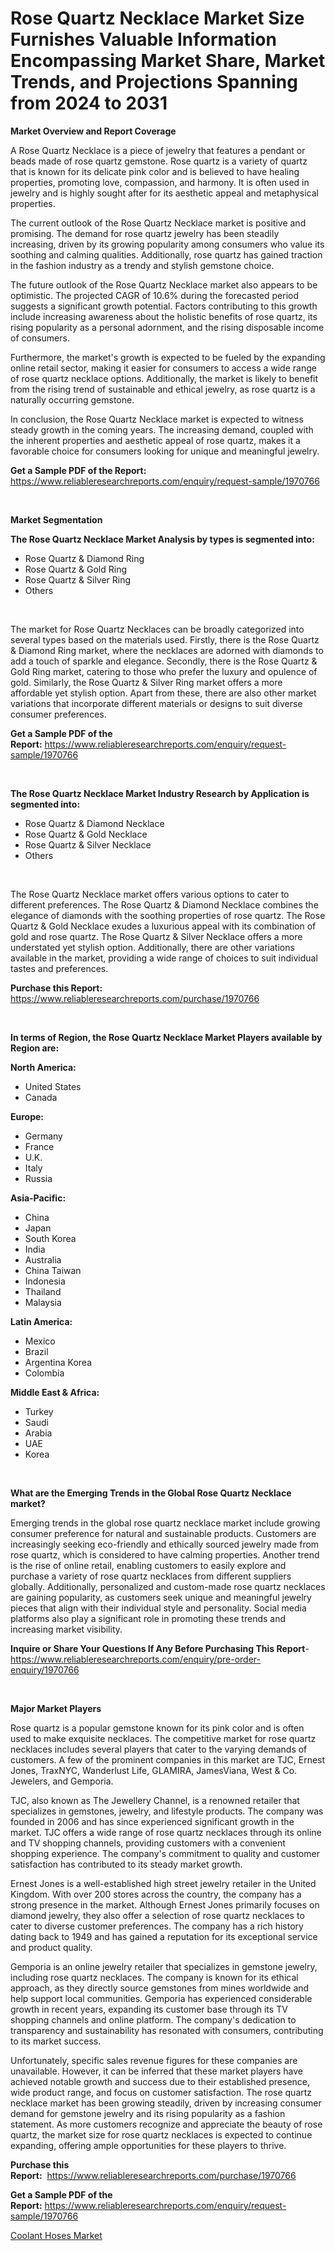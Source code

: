<p><h1>Rose Quartz Necklace Market Size Furnishes Valuable Information Encompassing Market Share, Market Trends, and Projections Spanning from 2024 to 2031</h1></p><p><strong>Market Overview and Report Coverage</strong></p>
<p><p>A Rose Quartz Necklace is a piece of jewelry that features a pendant or beads made of rose quartz gemstone. Rose quartz is a variety of quartz that is known for its delicate pink color and is believed to have healing properties, promoting love, compassion, and harmony. It is often used in jewelry and is highly sought after for its aesthetic appeal and metaphysical properties.</p><p>The current outlook of the Rose Quartz Necklace market is positive and promising. The demand for rose quartz jewelry has been steadily increasing, driven by its growing popularity among consumers who value its soothing and calming qualities. Additionally, rose quartz has gained traction in the fashion industry as a trendy and stylish gemstone choice.</p><p>The future outlook of the Rose Quartz Necklace market also appears to be optimistic. The projected CAGR of 10.6% during the forecasted period suggests a significant growth potential. Factors contributing to this growth include increasing awareness about the holistic benefits of rose quartz, its rising popularity as a personal adornment, and the rising disposable income of consumers.</p><p>Furthermore, the market's growth is expected to be fueled by the expanding online retail sector, making it easier for consumers to access a wide range of rose quartz necklace options. Additionally, the market is likely to benefit from the rising trend of sustainable and ethical jewelry, as rose quartz is a naturally occurring gemstone.</p><p>In conclusion, the Rose Quartz Necklace market is expected to witness steady growth in the coming years. The increasing demand, coupled with the inherent properties and aesthetic appeal of rose quartz, makes it a favorable choice for consumers looking for unique and meaningful jewelry.</p></p>
<p><strong>Get a Sample PDF of the Report:</strong> <a href="https://www.reliableresearchreports.com/enquiry/request-sample/1970766">https://www.reliableresearchreports.com/enquiry/request-sample/1970766</a></p>
<p>&nbsp;</p>
<p><strong>Market Segmentation</strong></p>
<p><strong>The Rose Quartz Necklace Market Analysis by types is segmented into:</strong></p>
<p><ul><li>Rose Quartz & Diamond Ring</li><li>Rose Quartz & Gold Ring</li><li>Rose Quartz & Silver Ring</li><li>Others</li></ul></p>
<p>&nbsp;</p>
<p><p>The market for Rose Quartz Necklaces can be broadly categorized into several types based on the materials used. Firstly, there is the Rose Quartz & Diamond Ring market, where the necklaces are adorned with diamonds to add a touch of sparkle and elegance. Secondly, there is the Rose Quartz & Gold Ring market, catering to those who prefer the luxury and opulence of gold. Similarly, the Rose Quartz & Silver Ring market offers a more affordable yet stylish option. Apart from these, there are also other market variations that incorporate different materials or designs to suit diverse consumer preferences.</p></p>
<p><strong>Get a Sample PDF of the Report:</strong>&nbsp;<a href="https://www.reliableresearchreports.com/enquiry/request-sample/1970766">https://www.reliableresearchreports.com/enquiry/request-sample/1970766</a></p>
<p>&nbsp;</p>
<p><strong>The Rose Quartz Necklace Market Industry Research by Application is segmented into:</strong></p>
<p><ul><li>Rose Quartz & Diamond Necklace</li><li>Rose Quartz & Gold Necklace</li><li>Rose Quartz & Silver Necklace</li><li>Others</li></ul></p>
<p>&nbsp;</p>
<p><p>The Rose Quartz Necklace market offers various options to cater to different preferences. The Rose Quartz & Diamond Necklace combines the elegance of diamonds with the soothing properties of rose quartz. The Rose Quartz & Gold Necklace exudes a luxurious appeal with its combination of gold and rose quartz. The Rose Quartz & Silver Necklace offers a more understated yet stylish option. Additionally, there are other variations available in the market, providing a wide range of choices to suit individual tastes and preferences.</p></p>
<p><strong>Purchase this Report:</strong>&nbsp; <a href="https://www.reliableresearchreports.com/purchase/1970766">https://www.reliableresearchreports.com/purchase/1970766</a></p>
<p>&nbsp;</p>
<p><strong>In terms of Region, the Rose Quartz Necklace Market Players available by Region are:</strong></p>
<p>
    <p> <strong> North America: </strong>
        <ul>
            <li>United States</li>
            <li>Canada</li>
        </ul>
        </p> 
    <p> <strong> Europe: </strong>
        <ul>
            <li>Germany</li>
            <li>France</li>
            <li>U.K.</li>
            <li>Italy</li>
            <li>Russia</li>
        </ul>
        </p> 
    <p> <strong> Asia-Pacific: </strong>
        <ul>
            <li>China</li>
            <li>Japan</li>
            <li>South Korea</li>
            <li>India</li>
            <li>Australia</li>
            <li>China Taiwan</li>
            <li>Indonesia</li>
            <li>Thailand</li>
            <li>Malaysia</li>
        </ul>
        </p> 
    <p> <strong> Latin America: </strong>
        <ul>
            <li>Mexico</li>
            <li>Brazil</li>
            <li>Argentina Korea</li>
            <li>Colombia</li>
        </ul>
        </p> 
    <p> <strong> Middle East & Africa: </strong>
        <ul>
            <li>Turkey</li>
            <li>Saudi</li>
            <li>Arabia</li>
            <li>UAE</li>
            <li>Korea</li>
        </ul>
    </p>
    </p>
<p>&nbsp;</p>
<p><strong>What are the Emerging Trends in the Global Rose Quartz Necklace market?</strong></p>
<p><p>Emerging trends in the global rose quartz necklace market include growing consumer preference for natural and sustainable products. Customers are increasingly seeking eco-friendly and ethically sourced jewelry made from rose quartz, which is considered to have calming properties. Another trend is the rise of online retail, enabling customers to easily explore and purchase a variety of rose quartz necklaces from different suppliers globally. Additionally, personalized and custom-made rose quartz necklaces are gaining popularity, as customers seek unique and meaningful jewelry pieces that align with their individual style and personality. Social media platforms also play a significant role in promoting these trends and increasing market visibility.</p></p>
<p><strong>Inquire or Share Your Questions If Any Before Purchasing This Report</strong>- <a href="https://www.reliableresearchreports.com/enquiry/pre-order-enquiry/1970766">https://www.reliableresearchreports.com/enquiry/pre-order-enquiry/1970766</a></p>
<p>&nbsp;</p>
<p><strong>Major Market Players</strong></p>
<p><p>Rose quartz is a popular gemstone known for its pink color and is often used to make exquisite necklaces. The competitive market for rose quartz necklaces includes several players that cater to the varying demands of customers. A few of the prominent companies in this market are TJC, Ernest Jones, TraxNYC, Wanderlust Life, GLAMIRA, JamesViana, West & Co. Jewelers, and Gemporia.</p><p>TJC, also known as The Jewellery Channel, is a renowned retailer that specializes in gemstones, jewelry, and lifestyle products. The company was founded in 2006 and has since experienced significant growth in the market. TJC offers a wide range of rose quartz necklaces through its online and TV shopping channels, providing customers with a convenient shopping experience. The company's commitment to quality and customer satisfaction has contributed to its steady market growth.</p><p>Ernest Jones is a well-established high street jewelry retailer in the United Kingdom. With over 200 stores across the country, the company has a strong presence in the market. Although Ernest Jones primarily focuses on diamond jewelry, they also offer a selection of rose quartz necklaces to cater to diverse customer preferences. The company has a rich history dating back to 1949 and has gained a reputation for its exceptional service and product quality.</p><p>Gemporia is an online jewelry retailer that specializes in gemstone jewelry, including rose quartz necklaces. The company is known for its ethical approach, as they directly source gemstones from mines worldwide and help support local communities. Gemporia has experienced considerable growth in recent years, expanding its customer base through its TV shopping channels and online platform. The company's dedication to transparency and sustainability has resonated with consumers, contributing to its market success.</p><p>Unfortunately, specific sales revenue figures for these companies are unavailable. However, it can be inferred that these market players have achieved notable growth and success due to their established presence, wide product range, and focus on customer satisfaction. The rose quartz necklace market has been growing steadily, driven by increasing consumer demand for gemstone jewelry and its rising popularity as a fashion statement. As more customers recognize and appreciate the beauty of rose quartz, the market size for rose quartz necklaces is expected to continue expanding, offering ample opportunities for these players to thrive.</p></p>
<p><strong>Purchase this Report:</strong>&nbsp;&nbsp;<a href="https://www.reliableresearchreports.com/purchase/1970766">https://www.reliableresearchreports.com/purchase/1970766</a></p>
<p></p>
<p><strong>Get a Sample PDF of the Report:</strong>&nbsp;<a href="https://www.reliableresearchreports.com/enquiry/request-sample/1970766">https://www.reliableresearchreports.com/enquiry/request-sample/1970766</a></p>
<p><p><a href="https://github.com/mohamedbakry57/Market-Research-Report-List-1/blob/main/coolant-hoses-market.md">Coolant Hoses Market</a></p></p>